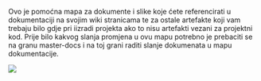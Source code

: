 Ovo je pomoćna mapa za dokumente i slike koje ćete referencirati u dokumentaciji na svojim wiki stranicama te za ostale artefakte koji vam trebaju bilo gdje pri iizradi projekta ako to nisu artefakti vezani za projektni kod. Prije bilo kakvog slanja promjena u ovu mapu potrebno je prebaciti se na granu master-docs i na toj grani raditi slanje dokumenata u mapu dokumentacije.


<img src = "https://github.com/foivz/rampu22-askarica20-mfriscic20-fmilohano20/blob/master/Documentation/Buketomat_ERA_model.png" >
